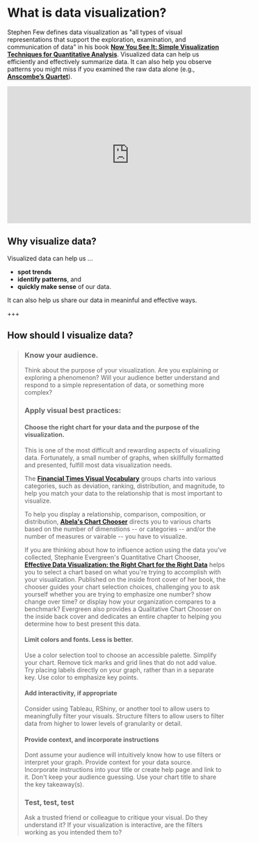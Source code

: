 # What is data visualization?

Stephen Few defines data visualization as "all types of visual representations that support the exploration, examination, and communication of data" in his book __[Now You See It: Simple Visualization Techniques for Quantitative Analysis](https://olc1.ohiolink.edu/record=b27686243)__. Visualized data can help us efficiently and effectively summarize data. It can also help you observe patterns you might miss if you examined the raw data alone (e.g., __[Anscombe’s Quartet](https://en.wikipedia.org/wiki/Anscombe%27s_quartet)__). 

<div class="video-container">
    <iframe width="560" height="315" src="https://www.youtube.com/embed/YDT5ZPcMZWM" frameborder="0" allow="accelerometer; autoplay; clipboard-write; encrypted-media; gyroscope; picture-in-picture" allowfullscreen></iframe>
</div>

## Why visualize data?

Visualized data can help us ...
- **spot trends**
- **identify patterns**, and
- **quickly make sense** of our data. 

It can also help us share our data in meaninful and effective ways.

+++

## How should I visualize data?

>### **Know your audience**.
>Think about the purpose of your visualization. Are you explaining or exploring a phenomenon? Will your audience better understand and respond to a simple representation of data, or something more complex? 
>### **Apply visual best practices**:
>#### Choose the right chart for your data and the purpose of the visualization.
>This is one of the most difficult and rewarding aspects of visualizing data. Fortunately, a small number of graphs, when skillfully formatted and presented, fulfill most data visualization needs.
>
>The __[Financial Times Visual Vocabulary](https://ft-interactive.github.io/visual-vocabulary/)__ groups charts into various categories, such as deviation, ranking, distribution, and magnitude, to help you match your data to the relationship that is most important to visualize.
>
>To help you display a relationship, comparison, composition, or distribution, __[Abela's Chart Chooser](https://extremepresentation.typepad.com/files/choosing-a-good-chart-09.pdf)__ directs you to various charts based on the number of dimenstions -- or categories -- and/or the number of measures or vairable -- you have to visualize.
>
>If you are thinking about how to influence action using the data you've collected, Stephanie Evergreen's Quantitative Chart Chooser, __[Effective Data Visualization: the Right Chart for the Right Data](https://library.ohio-state.edu/record=b10327021~S7)__ helps you to select a chart based on what you're trying to accomplish with your visualization. Published on the inside front cover of her book, the chooser guides your chart selection choices, challenging you to ask yourself whether you are trying to emphasize one number? show change over time? or display how your organization compares to a benchmark? Evergreen also provides a Qualitative Chart Chooser on the inside back cover and dedicates an entire chapter to helping you determine how to best present this data.
>
>#### Limit colors and fonts. Less is better.
>Use a color selection tool to choose an accessible palette. Simplify your chart. Remove tick marks and grid lines that do not add value. Try placing labels directly on your graph, rather than in a separate key. Use color to emphasize key points.
>
>#### Add interactivity, if appropriate
>Consider using Tableau, RShiny, or another tool to allow users to meaningfully filter your visuals. Structure filters to allow users to filter data from higher to lower levels of granularity or detail.
>
>#### Provide context, and incorporate instructions
>Dont assume your audience will intuitively know how to use filters or interpret your graph. Provide context for your data source. Incorporate instructions into your title or create help page and link to it. Don't keep your audience guessing. Use your chart title to share the key takeaway(s).
>
>### **Test, test, test**
>Ask a trusted friend or colleague to critique your visual. Do they understand it? If your visualization is interactive, are the filters working as you intended them to?


